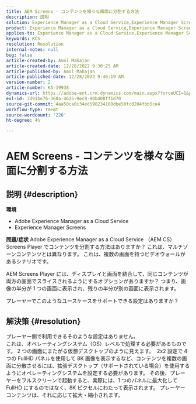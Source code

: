 ```yaml
---
title: AEM Screens - コンテンツを様々な画面に分割する方法
description: 説明
solution: Experience Manager as a Cloud Service,Experience Manager Screens
product: Experience Manager as a Cloud Service,Experience Manager Screens
applies-to: Experience Manager as a Cloud Service,Experience Manager Screens
keywords: KCS
resolution: Resolution
internal-notes: null
bug: false
article-created-by: Amol Mahajan
article-created-date: 12/28/2022 9:30:25 AM
article-published-by: Amol Mahajan
article-published-date: 12/28/2022 9:46:19 AM
version-number: 2
article-number: KA-19938
dynamics-url: https://adobe-ent.crm.dynamics.com/main.aspx?forceUCI=1&pagetype=entityrecord&etn=knowledgearticle&id=06a9f43e-9286-ed11-81ac-6045bd006e5a
exl-id: 3d91be76-360a-4625-9ec0-90b408ff1d70
source-git-commit: 4aa50ca0c34ed590234160dbe50fc0204fbb5ce4
workflow-type: tm+mt
source-wordcount: '226'
ht-degree: 4%

---
```


# AEM Screens - コンテンツを様々な画面に分割する方法

## 説明 {#description}

<b>環境</b>
- Adobe Experience Manager as a Cloud Service
- Experience Manager Screens



<b>問題/症状</b>
Adobe Experience Manager as a Cloud Service （AEM CS） Screens Player でコンテンツを分割する方法はありますか？ これは、マルチゾーンコンテンツとは異なります。 これは、複数の画面を持つビデオウォールがあるシナリオです。

AEM Screens Player には、ディスプレイと画面を結合して、同じコンテンツが両方の画面でスライスされるようにするオプションがありますか？ つまり、画像の半分が 1 つの画面に表示され、残りの半分が別の画面に表示されます。

プレーヤーでこのようなユースケースをサポートできる設定はありますか？


## 解決策 {#resolution}

プレーヤー側で利用できるそのような設定はありません。<br>
これは、オペレーティングシステム（OS）レベルで処理する必要があるものです。 2 つの画面にまたがる仮想デスクトップのように見えます。 
2x2 設定で 4 つの FullHD パネルを使用して 8K 画像を表示するなど、コンテンツを複数の画面に分散させるには、拡張デスクトップ（サポートされている場合）を使用するようにオペレーティングシステムを設定する必要があります。 その後、プレーヤーをフルスクリーンで起動すると、実際には、1 つのパネルに最大化して FullHD にするのではなく、8K ピクセルにわたって表示されます。 プレーヤーコンテンツは、それに応じて拡大・縮小されます。
